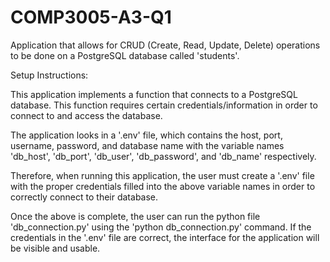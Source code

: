 # COMP3005-A3-Q1
Application that allows for CRUD (Create, Read, Update, Delete) operations to be done on a PostgreSQL database called 'students'.

Setup Instructions:

This application implements a function that connects to a PostgreSQL database. This function requires certain credentials/information in order to connect to and access the database. 

The application looks in a '.env' file, which contains the host, port, username, password, and database name with the variable names 'db_host', 'db_port', 'db_user', 'db_password', and 'db_name' respectively.

Therefore, when running this application, the user must create a '.env' file with the proper credentials filled into the above variable names in order to correctly connect to their database.

Once the above is complete, the user can run the python file 'db_connection.py' using the 'python db_connection.py' command. If the credentials in the '.env' file are correct, the interface for the application will be visible and usable.
